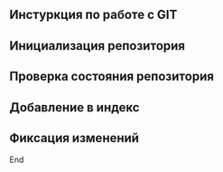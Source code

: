 ## **Инстуркция по работе с GIT**

## Инициализация репозитория

## Проверка состояния репозитория

## Добавление в индекс

## Фиксация изменений

End